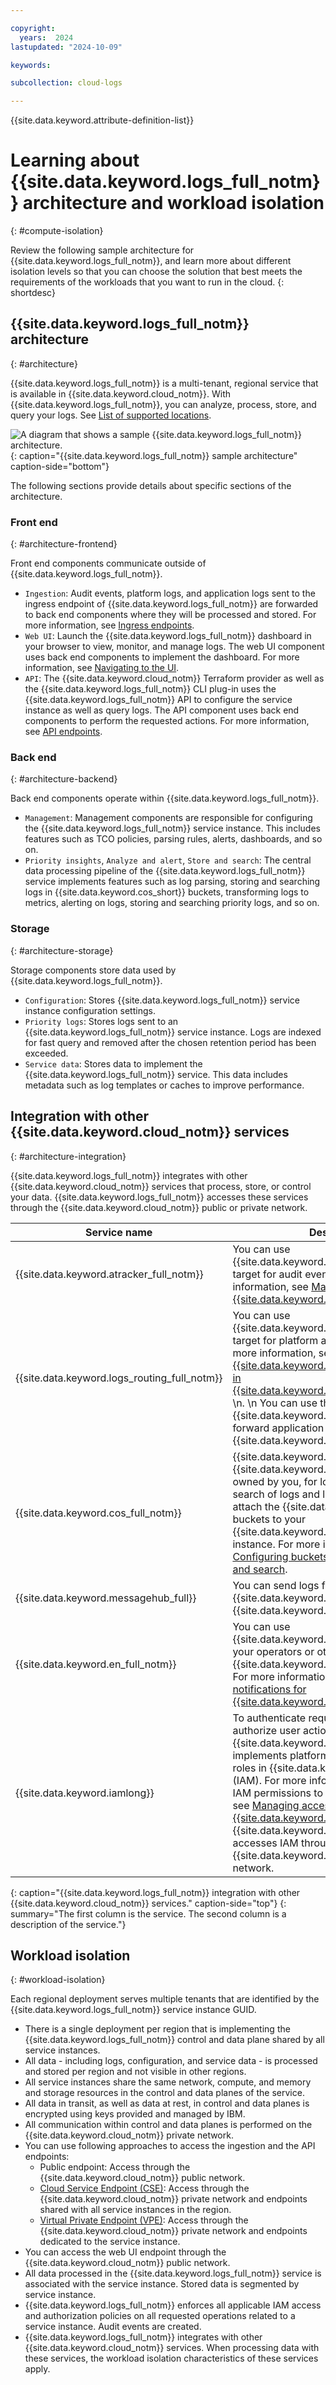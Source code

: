 ```yaml
---

copyright:
  years:  2024
lastupdated: "2024-10-09"

keywords:

subcollection: cloud-logs

---
```


{{site.data.keyword.attribute-definition-list}}


# Learning about {{site.data.keyword.logs_full_notm}} architecture and workload isolation
{: #compute-isolation}

Review the following sample architecture for {{site.data.keyword.logs_full_notm}}, and learn more about different isolation levels so that you can choose the solution that best meets the requirements of the workloads that you want to run in the cloud.
{: shortdesc}

## {{site.data.keyword.logs_full_notm}} architecture
{: #architecture}

{{site.data.keyword.logs_full_notm}} is a multi-tenant, regional service that is available in {{site.data.keyword.cloud_notm}}. With {{site.data.keyword.logs_full_notm}}, you can analyze, process, store, and query your logs. See [List of supported locations](/docs/cloud-logs?topic=cloud-logs-regions).

![A diagram that shows a sample {{site.data.keyword.logs_full_notm}} architecture.](images/architecture-workload-isolation.drawio.svg "{{site.data.keyword.logs_full_notm}} architecture sample."){: caption="{{site.data.keyword.logs_full_notm}} sample architecture" caption-side="bottom"}

The following sections provide details about specific sections of the architecture.

### Front end
{: #architecture-frontend}

Front end components communicate outside of {{site.data.keyword.logs_full_notm}}.

* `Ingestion`: Audit events, platform logs, and application logs sent to the ingress endpoint of {{site.data.keyword.logs_full_notm}} are forwarded to back end components where they will be processed and stored. For more information, see [Ingress endpoints](/docs/cloud-logs?topic=cloud-logs-endpoints_ingress).
* `Web UI`: Launch the {{site.data.keyword.logs_full_notm}} dashboard in your browser to view, monitor, and manage logs. The web UI component uses back end components to implement the dashboard. For more information, see [Navigating to the UI](/docs/cloud-logs?topic=cloud-logs-instance-launch).
* `API`: The {{site.data.keyword.cloud_notm}} Terraform provider as well as the {{site.data.keyword.logs_full_notm}} CLI plug-in uses the {{site.data.keyword.logs_full_notm}} API to configure the service instance as well as query logs. The API component uses back end components to perform the requested actions. For more information, see [API endpoints](/docs/cloud-logs?topic=cloud-logs-endpoints_api).

### Back end
{: #architecture-backend}

Back end components operate within {{site.data.keyword.logs_full_notm}}.

* `Management`: Management components are responsible for configuring the {{site.data.keyword.logs_full_notm}} service instance. This includes features such as TCO policies, parsing rules, alerts, dashboards, and so on.
* `Priority insights`, `Analyze and alert`, `Store and search`: The central data processing pipeline of the {{site.data.keyword.logs_full_notm}} service implements features such as log parsing, storing and searching logs in {{site.data.keyword.cos_short}} buckets, transforming logs to metrics, alerting on logs, storing and searching priority logs, and so on.

### Storage
{: #architecture-storage}

Storage components store data used by {{site.data.keyword.logs_full_notm}}.

* `Configuration`: Stores {{site.data.keyword.logs_full_notm}} service instance configuration settings.
* `Priority logs`: Stores logs sent to an {{site.data.keyword.logs_full_notm}} service instance. Logs are indexed for fast query and removed after the chosen retention period has been exceeded.
* `Service data`: Stores data to implement the {{site.data.keyword.logs_full_notm}} service. This data includes metadata such as log templates or caches to improve performance.

## Integration with other {{site.data.keyword.cloud_notm}} services
{: #architecture-integration}

{{site.data.keyword.logs_full_notm}} integrates with other {{site.data.keyword.cloud_notm}} services that process, store, or control your data. {{site.data.keyword.logs_full_notm}} accesses these services through the {{site.data.keyword.cloud_notm}} public or private network.

| Service name | Description |
|------------|-------------------------------------|
| {{site.data.keyword.atracker_full_notm}} | You can use {{site.data.keyword.logs_full_notm}} as a target for audit events. For more information, see [Managing targets in {{site.data.keyword.atracker_full_notm}}](/docs/atracker?topic=atracker-target_v2). |
| {{site.data.keyword.logs_routing_full_notm}} | You can use {{site.data.keyword.logs_full_notm}} as a target for platform and application logs. For more information, see [Creating an {{site.data.keyword.logs_full_notm}} tenant in {{site.data.keyword.logs_routing_full_notm}}](/docs/logs-router?topic=logs-router-tenant-create&interface=ui).  \n. \n You can use the {{site.data.keyword.agent}} to collect and forward application logs to {{site.data.keyword.logs_full_notm}}.  |
| {{site.data.keyword.cos_full_notm}} | {{site.data.keyword.logs_full_notm}} uses {{site.data.keyword.cos_short}} buckets, owned by you, for long term storage and search of logs and log metrics. You need to attach the {{site.data.keyword.cos_short}} buckets to your {{site.data.keyword.logs_full_notm}} service instance. For more information, see [Configuring buckets for long term storage and search](/docs/cloud-logs?topic=cloud-logs-about-bucket). |
| {{site.data.keyword.messagehub_full}} | You can send logs from {{site.data.keyword.logs_full_notm}} to an {{site.data.keyword.messagehub_full}} topic.  |
| {{site.data.keyword.en_full_notm}} | You can use {{site.data.keyword.en_full_notm}} to notify your operators or other systems about {{site.data.keyword.logs_full_notm}} alerts. For more information, see [Enabling event notifications for {{site.data.keyword.logs_full_notm}}](/docs/cloud-logs?topic=cloud-logs-event-notifications-events). |
| {{site.data.keyword.iamlong}} | To authenticate requests to the service and authorize user actions, {{site.data.keyword.logs_full_notm}} implements platform and service access roles in {{site.data.keyword.iamshort}} (IAM). For more information about required IAM permissions to work with the service, see [Managing access for {{site.data.keyword.logs_full_notm}}](/docs/cloud-logs?topic=cloud-logs-iam).  \n. \n {{site.data.keyword.logs_full_notm}} accesses IAM through {{site.data.keyword.cloud_notm}} public network. |
{: caption="{{site.data.keyword.logs_full_notm}}  integration with other {{site.data.keyword.cloud_notm}} services." caption-side="top"}
{: summary="The first column is the service. The second column is a description of the service."}

## Workload isolation
{: #workload-isolation}

Each regional deployment serves multiple tenants that are identified by the {{site.data.keyword.logs_full_notm}} service instance GUID.

* There is a single deployment per region that is implementing the {{site.data.keyword.logs_full_notm}} control and data plane shared by all service instances.
* All data - including logs, configuration, and service data - is processed and stored per region and not visible in other regions.
* All service instances share the same network, compute, and memory and storage resources in the control and data planes of the service.
* All data in transit, as well as data at rest, in control and data planes is encrypted using keys provided and managed by IBM.
* All communication within control and data planes is performed on the {{site.data.keyword.cloud_notm}} private network.
* You can use following approaches to access the ingestion and the API endpoints:
    * Public endpoint: Access through the {{site.data.keyword.cloud_notm}} public network.
    * [Cloud Service Endpoint (CSE)](/docs/account?topic=account-service-endpoints-overview): Access through the {{site.data.keyword.cloud_notm}} private network and endpoints shared with all service instances in the region.
    * [Virtual Private Endpoint (VPE)](/docs/vpc?topic=vpc-about-vpe): Access through the {{site.data.keyword.cloud_notm}} private network and endpoints dedicated to the service instance.
* You can access the web UI endpoint through the {{site.data.keyword.cloud_notm}} public network.
* All data processed in the {{site.data.keyword.logs_full_notm}} service is associated with the service instance. Stored data is segmented by service instance.
* {{site.data.keyword.logs_full_notm}} enforces all applicable IAM access and authorization policies on all requested operations related to a service instance. Audit events are created.
* {{site.data.keyword.logs_full_notm}} integrates with other {{site.data.keyword.cloud_notm}} services. When processing data with these services, the workload isolation characteristics of these services apply.

